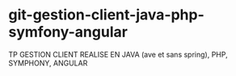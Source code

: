 # git-gestion-client-java-php-symfony-angular
TP GESTION CLIENT REALISE EN JAVA (ave et sans spring), PHP, SYMPHONY, ANGULAR
